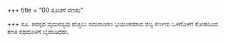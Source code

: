 +++
title = "00 ಸೂಚನೆ ಸೆಣಸು"

+++
ಸೂ. ಪರಸ್ಪರ ವೈಮನಸ್ಯವು ಹೆಚ್ಚಲು ಸಮರಾಂಗಣ ಭಯಂಕರರಾದ ಶಲ್ಯ ಕರ್ಣರು ಒಳಗೊಳಗೆ ಕೋಪದಿಂದ ಕೆಣಕಿ ರಥದೊಳಗೆ ಬೈದಾಡಿದರು.